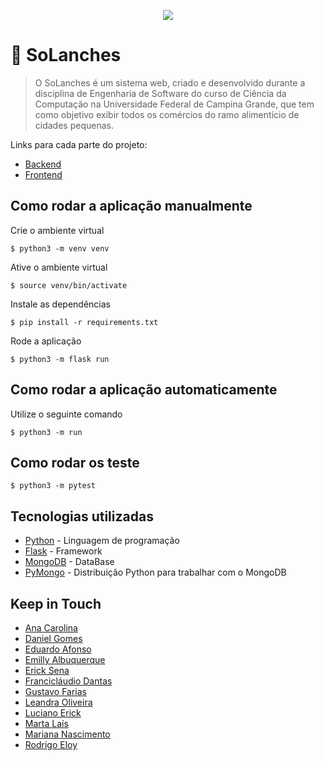 <p align=center>
  <img
 src="https://user-images.githubusercontent.com/50140771/128561548-3a8d25e1-c2a3-46ef-94f7-4447fcdc0a97.png"/> 
</p>

# 🍟 SoLanches

>  O SoLanches é um sistema web, criado e desenvolvido durante a disciplina de Engenharia de Software do curso de Ciência da Computação na Universidade Federal de Campina Grande, que tem como objetivo exibir todos os comércios do ramo alimentício de cidades pequenas.

Links para cada parte do projeto:

* [Backend](api.md)
* [Frontend](https://github.com/SoLanches/Frontend-SoLanches)

## Como rodar a aplicação manualmente

Crie o ambiente virtual
```
$ python3 -m venv venv
```

Ative o ambiente virtual
```
$ source venv/bin/activate
```

Instale as dependências 
```
$ pip install -r requirements.txt
```

Rode a aplicação
``` 
$ python3 -m flask run
```

## Como rodar a aplicação automaticamente

Utilize o seguinte comando
```
$ python3 -m run
```

## Como rodar os teste
```
$ python3 -m pytest
```

## Tecnologias utilizadas

- [Python](https://python.org/) - Linguagem de programação
- [Flask](https://flask.palletsprojects.com/en/2.0.x/) - Framework
- [MongoDB](https://docs.mongodb.com/) - DataBase
- [PyMongo](https://pymongo.readthedocs.io/en/stable/) - Distribuição Python para trabalhar com o MongoDB

## Keep in Touch

- [Ana Carolina](https://github.com/anacarolinacv)
- [Daniel Gomes](https://github.com/dnlgomesl)
- [Eduardo Afonso](https://github.com/EduardoNunes5)
- [Emilly Albuquerque](https://github.com/emys-alb)
- [Erick Sena](https://github.com/erickems)
- [Francicláudio Dantas](https://github.com/claudiodantas)
- [Gustavo Farias](https://github.com/GusttaFS)
- [Leandra Oliveira](https://github.com/LeandraOS)
- [Luciano Erick](https://github.com/LucianErick)
- [Marta Laís](https://github.com/martalais)
- [Mariana Nascimento](https://github.com/marianasn)
- [Rodrigo Eloy](https://github.com/RodrigoEC)


